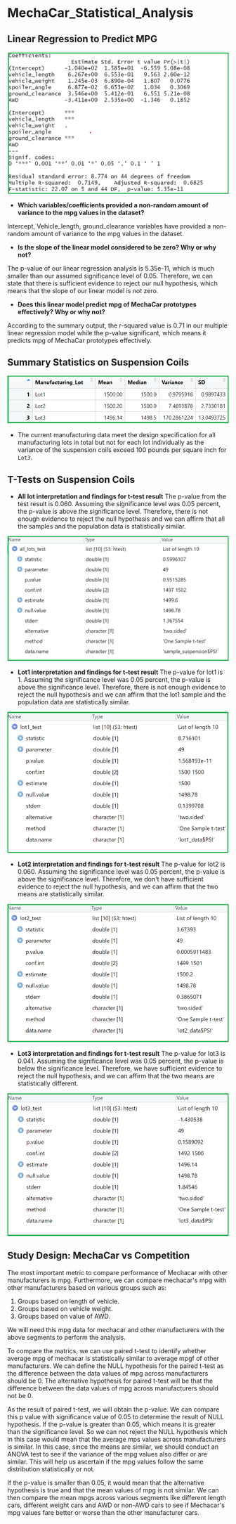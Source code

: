 # MechaCar_Statistical_Analysis

## Linear Regression to Predict MPG

![linear_regression](image_analysis/linear_regression.png)

-   **Which variables/coefficients provided a non-random amount of variance to the mpg values in the dataset?**

Intercept, Vehicle_length, ground_clearance variables have provided a non-random amount of variance to the mpg values in the dataset.


-   **Is the slope of the linear model considered to be zero? Why or why not?**

The p-value of our linear regression analysis is 5.35e-11, which is much smaller than our assumed significance level of 0.05. Therefore, we
can state that there is sufficient evidence to reject our null hypothesis, which means that the slope of our linear model is not zero.

-   **Does this linear model predict mpg of MechaCar prototypes effectively? Why or why not?**

According to the summary output, the r-squared value is 0.71 in our multiple linear regression model while the p-value significant, which means
it predicts mpg of
MechaCar prototypes effectively.

## Summary Statistics on Suspension Coils

![suspension_coil](image_analysis/suspension_coil.png)

-   The current manufacturing data meet the design specification for all manufacturing lots in total but not for each lot individually as the
variance of the suspension coils exceed 100 pounds per square inch for `Lot3`.


## T-Tests on Suspension Coils

-   **All lot interpretation and findings for t-test result**
The p-value from the test result is 0.060. Assuming the significance level was 0.05 percent, the p-value is above the significance level. Therefore,
there is not enough evidence to reject the null hypothesis and we can affirm that all the samples and the population data is statistically similar.

![all_lots_t_test](image_analysis/all_lots_ttest.png)

-   **Lot1 interpretation and findings for t-test result**
The p-value for lot1 is 1. Assuming the significance level was 0.05 percent, the p-value is above the significance level. Therefore, there is not
enough evidence to reject the null hypothesis and we can affirm that the lot1 sample and the population data are statistically similar.

![lot1_t_test](image_analysis/lot1_test.png)

-   **Lot2 interpretation and findings for t-test result**
The p-value for lot2 is 0.060. Assuming the significance level was 0.05 percent, the p-value is above the significance level. Therefore, we don't
have sufficient evidence to reject the null hypothesis, and we can affirm that the two means are statistically similar.

![lot2_t_test](image_analysis/lot2_test.png)

-   **Lot3 interpretation and findings for t-test result**
The p-value for lot3 is 0.041. Assuming the significance level was 0.05 percent, the p-value is below the significance level. Therefore, we have
sufficient evidence to reject the null hypothesis, and we can affirm that the two means are statistically different.

![lot3_t_test](image_analysis/lot3_test.png)

## Study Design: MechaCar vs Competition

The most important metric to compare performance of Mechacar with other manufacturers is mpg. Furthermore, we can compare mechacar's mpg with other
manufacturers based on various groups such as:

1. Groups based on length of vehicle.
2. Groups based on vehicle weight.
3. Groups based on value of AWD.

We will need this mpg data for mechacar and other manufacturers with the above segments to perform the analysis.

To compare the matrics, we can use paired t-test to identify whether average mpg of mechacar is statistically similar to average mpgf of other
manufacturers. We can define the NULL hypothesis for the paired t-test as the difference between the data values of mpg across manufacturers
should be 0. The alternative hypothesis for paired t-test will be that the difference between the data values of mpg across manufacturers should not be 0. 

As the result of paired t-test, we will obtain the p-value. We can compare this p value with significance value of 0.05 to determine the result of NULL
hypothesis. If the p-value is greater than 0.05, which means it is greater than the significance level. So we can not reject the NULL hypothesis which in
this case would mean that the average mps values across manufacturers is similar. In this case, since the means are similar, we should conduct an ANOVA test
to see if the variance of the mpg values also differ or are similar. This will help us ascertain if the mpg values follow the same distribution statistically
or not. 

If the p-value is smaller than 0.05, it would mean that the alternative hypothesis is true and that the mean values of mpg is not similar. We can then
compare the mean mpgs across various segments like different length cars, different weight cars and AWD or non-AWD cars to see if Mechacar's mpg values
fare better or worse than the other manufacturer cars.

